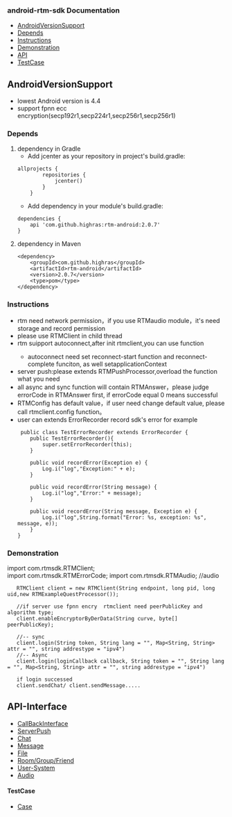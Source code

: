 ### android-rtm-sdk Documentation
- [AndroidVersionSupport](#androidversionsupport)
- [Depends](#depends)
- [Instructions](#instructions)
- [Demonstration](#demonstration)
- [API](#api-interface)
- [TestCase](#testcase)

## AndroidVersionSupport
- lowest Android version is 4.4
- support fpnn ecc encryption(secp192r1,secp224r1,secp256r1,secp256r1)

### Depends
1.  dependency in Gradle
    - Add jcenter as your repository in project's build.gradle:
    ~~~
    allprojects {
            repositories {
                jcenter()
            }
        }
    ~~~
    - Add dependency in your module's build.gradle:
    ~~~
    dependencies {
        api 'com.github.highras:rtm-android:2.0.7'
    }
    ~~~
2. dependency in Maven
    ~~~
    <dependency>
        <groupId>com.github.highras</groupId>
        <artifactId>rtm-android</artifactId>
        <version>2.0.7</version>
        <type>pom</type>
    </dependency>
    ~~~



### Instructions
- rtm need network permission，if you use RTMaudio  module，it's need storage and record permission
- please use RTMClient in child thread
- rtm suipport autoconnect,after init rtmclient,you can use <setAutoconnect> function
  - autoconnect need set reconnect-start function and reconnect-complete funciton, as well setapplicationContext
- server push:please extends RTMPushProcessor,overload the function what you need
- all async and sync function will contain RTMAnswer，please judge errorCode in RTMAnswer first, if errorCode equal 0 means successful
- RTMConfig has default value，if user need change default value, please call rtmclient.config function。
- user can extends ErrorRecorder record sdk's error for example
    ~~~
     public class TestErrorRecorder extends ErrorRecorder {
        public TestErrorRecorder(){
            super.setErrorRecorder(this);
        }
    
        public void recordError(Exception e) {
            Log.i("log","Exception:" + e);
        }
    
        public void recordError(String message) {
            Log.i("log","Error:" + message);
        }
    
        public void recordError(String message, Exception e) {
            Log.i("log",String.format("Error: %s, exception: %s", message, e));
        }
    }
    ~~~

### Demonstration
import com.rtmsdk.RTMClient;<br>
import com.rtmsdk.RTMErrorCode;
import com.rtmsdk.RTMAudio; //audio

 ~~~
    RTMClient client = new RTMClient(String endpoint, long pid, long uid,new RTMExampleQuestProcessor());
    
    //if server use fpnn encry  rtmclient need peerPublicKey and algorithm type;
    client.enableEncryptorByDerData(String curve, byte[] peerPublicKey);
    
    //-- sync
    client.login(String token, String lang = "", Map<String, String> attr = "", string addrestype = "ipv4")
    //-- Async
    client.login(loginCallback callback, String token = "", String lang = "", Map<String, String> attr = "", string addrestype = "ipv4")

    if login successed
    client.sendChat/ client.sendMessage.....
~~~

##  API-Interface
- [CallBackInterface](doc-en/RTMUserInterface.md)
- [ServerPush](doc-en/RTMPush.md)
- [Chat](doc-en/RTMChat.md)
- [Message](doc-en/RTMessage.md)
- [File](doc-en/RTMFile.md)
- [Room/Group/Friend](doc-en/RTMRelationship.md)
- [User-System](doc-en/RTMUserSystem.md)
- [Audio](doc-en/RTMAudio.md)


#### TestCase
- [Case](app/src/main/java/com/rtm)
